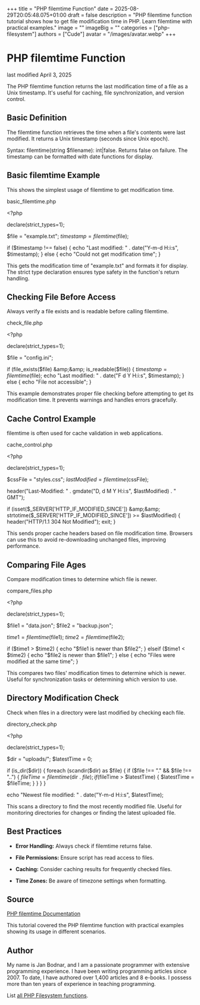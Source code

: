 +++
title = "PHP filemtime Function"
date = 2025-08-29T20:05:48.075+01:00
draft = false
description = "PHP filemtime function tutorial shows how to get file modification time in PHP. Learn filemtime with practical examples."
image = ""
imageBig = ""
categories = ["php-filesystem"]
authors = ["Cude"]
avatar = "/images/avatar.webp"
+++

# PHP filemtime Function

last modified April 3, 2025

The PHP filemtime function returns the last modification time of a
file as a Unix timestamp. It's useful for caching, file synchronization, and
version control.

## Basic Definition

The filemtime function retrieves the time when a file's contents
were last modified. It returns a Unix timestamp (seconds since Unix epoch).

Syntax: filemtime(string $filename): int|false. Returns false on
failure. The timestamp can be formatted with date functions for display.

## Basic filemtime Example

This shows the simplest usage of filemtime to get modification time.

basic_filemtime.php
  

&lt;?php

declare(strict_types=1);

$file = "example.txt";
$timestamp = filemtime($file);

if ($timestamp !== false) {
    echo "Last modified: " . date("Y-m-d H:i:s", $timestamp);
} else {
    echo "Could not get modification time";
}

This gets the modification time of "example.txt" and formats it for display. The
strict type declaration ensures type safety in the function's return handling.

## Checking File Before Access

Always verify a file exists and is readable before calling filemtime.

check_file.php
  

&lt;?php

declare(strict_types=1);

$file = "config.ini";

if (file_exists($file) &amp;&amp; is_readable($file)) {
    $timestamp = filemtime($file);
    echo "Last modified: " . date("F d Y H:i:s", $timestamp);
} else {
    echo "File not accessible";
}

This example demonstrates proper file checking before attempting to get its
modification time. It prevents warnings and handles errors gracefully.

## Cache Control Example

filemtime is often used for cache validation in web applications.

cache_control.php
  

&lt;?php

declare(strict_types=1);

$cssFile = "styles.css";
$lastModified = filemtime($cssFile);

header("Last-Modified: " . gmdate("D, d M Y H:i:s", $lastModified) . " GMT");

if (isset($_SERVER['HTTP_IF_MODIFIED_SINCE']) &amp;&amp; 
    strtotime($_SERVER['HTTP_IF_MODIFIED_SINCE']) &gt;= $lastModified) {
    header("HTTP/1.1 304 Not Modified");
    exit;
}

This sends proper cache headers based on file modification time. Browsers can
use this to avoid re-downloading unchanged files, improving performance.

## Comparing File Ages

Compare modification times to determine which file is newer.

compare_files.php
  

&lt;?php

declare(strict_types=1);

$file1 = "data.json";
$file2 = "backup.json";

$time1 = filemtime($file1);
$time2 = filemtime($file2);

if ($time1 &gt; $time2) {
    echo "$file1 is newer than $file2";
} elseif ($time1 &lt; $time2) {
    echo "$file2 is newer than $file1";
} else {
    echo "Files were modified at the same time";
}

This compares two files' modification times to determine which is newer. Useful
for synchronization tasks or determining which version to use.

## Directory Modification Check

Check when files in a directory were last modified by checking each file.

directory_check.php
  

&lt;?php

declare(strict_types=1);

$dir = "uploads/";
$latestTime = 0;

if (is_dir($dir)) {
    foreach (scandir($dir) as $file) {
        if ($file !== "." &amp;&amp; $file !== "..") {
            $fileTime = filemtime($dir . $file);
            if ($fileTime &gt; $latestTime) {
                $latestTime = $fileTime;
            }
        }
    }
}

echo "Newest file modified: " . date("Y-m-d H:i:s", $latestTime);

This scans a directory to find the most recently modified file. Useful for
monitoring directories for changes or finding the latest uploaded file.

## Best Practices

- **Error Handling:** Always check if filemtime returns false.

- **File Permissions:** Ensure script has read access to files.

- **Caching:** Consider caching results for frequently checked files.

- **Time Zones:** Be aware of timezone settings when formatting.

## Source

[PHP filemtime Documentation](https://www.php.net/manual/en/function.filemtime.php)

This tutorial covered the PHP filemtime function with practical
examples showing its usage in different scenarios.

## Author

My name is Jan Bodnar, and I am a passionate programmer with extensive
programming experience. I have been writing programming articles since 2007.
To date, I have authored over 1,400 articles and 8 e-books. I possess more
than ten years of experience in teaching programming.

List [all PHP Filesystem functions](/php/#php-fs).